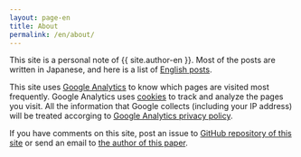 ```yaml
---
layout: page-en
title: About
permalink: /en/about/
---
```

This site is a personal note of {{ site.author-en }}. Most of the posts are written in Japanese, and here is a list of <a href="http://sekika.github.io/tags/english/index.html">English posts</a>.

This site uses [Google Analytics](https://analytics.google.com/analytics/) to know which pages are visited most frequently. Google Analytics uses [cookies](https://en.wikipedia.org/wiki/HTTP_cookie) to track and analyze the pages you visit. All the information that Google collects (including your IP address) will be treated accorging to [Google Analytics privacy policy](https://support.google.com/analytics/answer/6004245).

If you have comments on this site, post an issue to <a href="https://github.com/sekika/sekika.github.io">GitHub repository of this site</a> or send an email to <a href="http://www.sciencedirect.com/science/article/pii/S0016706115000622">the author of this paper</a>.
